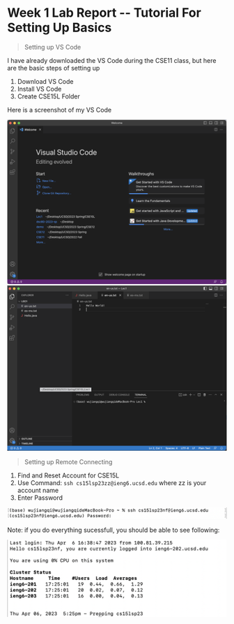 # Week 1 Lab Report -- Tutorial For Setting Up Basics
> Setting up VS Code
> 
I have already downloaded the VS Code during the CSE11 class, but here are the basic steps of setting up

1. Download VS Code
2. Install VS Code
3. Create CSE15L Folder

Here is a screenshot of my VS Code

![Image](lab1_1.png)
![Image](lab1_2.png)

> Setting up Remote Connecting
1. Find and Reset Account for CSE15L
2. Use Command:
`ssh cs15lsp23zz@ieng6.ucsd.edu` where zz is your account name
3. Enter Password

![Image](lab1_3.png)

Note: if you do everything sucessfull, you should be able to see following:

![Image](lab1_4.png)
